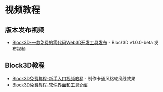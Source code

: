 # 视频教程

## 版本发布视频

- [Block3D-一款免费的零代码Web3D开发工具发布](https://www.bilibili.com/video/BV1z5411Q7iW/) - Block3D v1.0.0-beta 发布视频

## Block3D教程

- [Block3D免费教程-新手入门视频教程](https://www.bilibili.com/video/BV1eZ4y1t7jc/) - 制作卡通风格轮廓线效果
- [Block3D免费教程-软件界面和工具介绍](https://www.bilibili.com/video/BV1aB4y1S73s/)